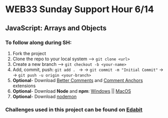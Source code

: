 # WEB33 Sunday Support Hour 6/14
## JavaScript: Arrays and Objects

### To follow along during SH:

  1. Fork the project
  2. Clone the repo to your local system --> ```git clone <url>```
  3. Create a new branch --> ```git checkout -b <your-name>```
  4. Add, commit, push:
    ```git add . ``` -> ->
    ```git commit -m "Initial Commit"``` -> -> 
    ```git push -u origin <your-branch>``` 
  5. **Optional**- Download [Better Comments](https://marketplace.visualstudio.com/items?itemName=aaron-bond.better-comments) and [Comment Anchors](https://marketplace.visualstudio.com/items?itemName=ExodiusStudios.comment-anchors) extensions 
  6. **Optional**- Download **Node** and **npm**: [Windows](https://www.guru99.com/download-install-node-js.html) || [MacOS](https://medium.com/@soufianerafik/how-to-install-nodejs-on-macos-catalina-441364c3a8fb)
  7. **Optional**- Download [nodemon](https://nodemon.io/)

### Challenges used in this project can be found on [Edabit](https://edabit.com/challenges/javascript)